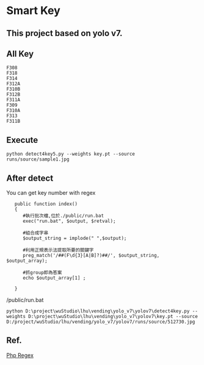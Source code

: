 # Smart Key 
## This project based on yolo v7.

## All Key 
```
F308
F318
F314
F312A
F310B
F312B
F311A
F309
F310A
F313
F311B
```

## Execute
```shell=
python detect4key5.py --weights key.pt --source runs/source/sample1.jpg 
```

## After detect 
You can get key number with regex

```php=
   public function index()
   {
	  #執行批次檔,位於./public/run.bat
	  exec("run.bat", $output, $retval);
	  
	  #組合成字串
	  $output_string = implode(" ",$output);
	  
	  #利用正規表示法提取所要的關鍵字
	  preg_match('/##(F\d{3}[A|B]?)##/', $output_string, $output_array);
	   
	  #抓group即為答案
	  echo $output_array[1] ;
    
   }
```
/public/run.bat
```bash=
python D:\project\wuStudio\lhu\vending\yolo_v7\yolov7\detect4key.py --weights D:\project\wuStudio\lhu\vending\yolo_v7\yolov7\key.pt --source D:/project/wuStudio/lhu/vending/yolo_v7/yolov7/runs/source/512730.jpg
```

## Ref. 
[Php Regex](https://www.phpliveregex.com/)